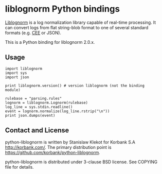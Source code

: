 liblognorm Python bindings
==========================

[Liblognorm](http://www.liblognorm.com/) is a log normalization library
capable of real-time processing. It can convert logs from flat string-blob
format to one of several standard formats (e.g. [CEE](https://cee.mitre.org/)
or JSON).

This is a Python binding for liblognorm 2.0.x.

Usage
-----

    import liblognorm
    import sys
    import json

    print liblognorm.version() # version liblognorm (not the binding module)

    rulebase = "parsing.rules"
    lognorm = liblognorm.Lognorm(rulebase)
    log_line = sys.stdin.readline()
    event = lognorm.normalize(log_line.rstrip("\n"))
    print json.dumps(event)


Contact and License
-------------------

python-liblognorm is written by Stanislaw Klekot <dozzie at jarowit.net> for
Korbank S.A <http://korbank.com/>.
The primary distribution point is <https://github.com/korbank/python-liblognorm>.

python-liblognorm is distributed under 3-clause BSD license. See COPYING file
for details.
